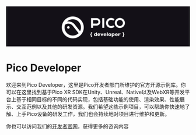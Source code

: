 ![image](https://github.com/Pico-Developer/.github/blob/main/images/logo.png?raw=true)

# Pico Developer
欢迎来到Pico Developer，这里是Pico开发者部门所维护的官方开源示例库。你可以在这里找到基于Pico XR SDK在Unity、Unreal、Native以及WebXR等开发平台上基于相同目标的不同的代码实现，包括基础功能的使用、渲染效果、性能展示、交互范例以及其他的研发资源。我们希望这些示例项目，可以帮助你快速地了解、上手Pico设备的研发工作，我们也会持续地对项目进行维护和更新。

你也可以访问我们的[开发者官网](https://developer.pico-interactive.com/)，获得更多的咨询内容

